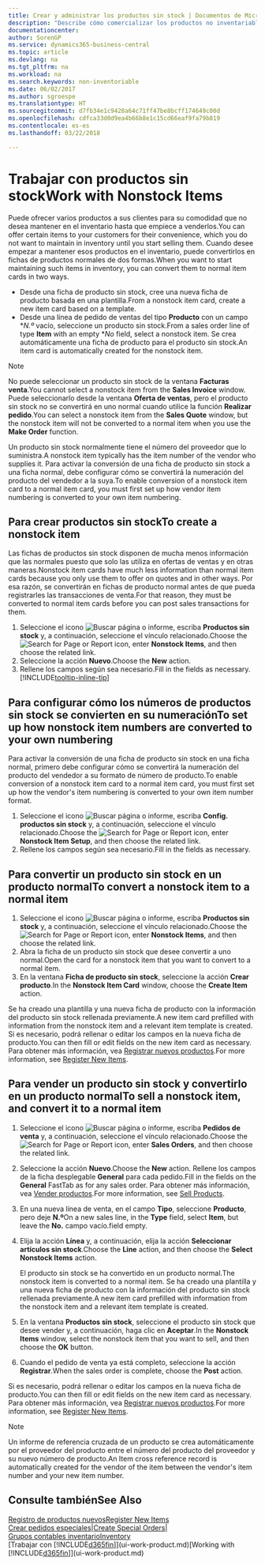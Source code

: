 ```yaml
---
title: Crear y administrar los productos sin stock | Documentos de Microsoft
description: "Describe cómo comercializar los productos no inventariables o los productos que no se mantienen en el inventario."
documentationcenter: 
author: SorenGP
ms.service: dynamics365-business-central
ms.topic: article
ms.devlang: na
ms.tgt_pltfrm: na
ms.workload: na
ms.search.keywords: non-inventoriable
ms.date: 06/02/2017
ms.author: sgroespe
ms.translationtype: HT
ms.sourcegitcommit: d7fb34e1c9428a64c71ff47be8bcff174649c00d
ms.openlocfilehash: cdfca33d0d9ea4b66b8e1c15cd66eaf9fa79b819
ms.contentlocale: es-es
ms.lasthandoff: 03/22/2018

---
```

# <a name="work-with-nonstock-items"></a><span data-ttu-id="c4980-103">Trabajar con productos sin stock</span><span class="sxs-lookup"><span data-stu-id="c4980-103">Work with Nonstock Items</span></span>
<span data-ttu-id="c4980-104">Puede ofrecer varios productos a sus clientes para su comodidad que no desea mantener en el inventario hasta que empiece a venderlos.</span><span class="sxs-lookup"><span data-stu-id="c4980-104">You can offer certain items to your customers for their convenience, which you do not want to maintain in inventory until you start selling them.</span></span> <span data-ttu-id="c4980-105">Cuando desee empezar a mantener esos productos en el inventario, puede convertirlos en fichas de productos normales de dos formas.</span><span class="sxs-lookup"><span data-stu-id="c4980-105">When you want to start maintaining such items in inventory, you can convert them to normal item cards in two ways.</span></span>

* <span data-ttu-id="c4980-106">Desde una ficha de producto sin stock, cree una nueva ficha de producto basada en una plantilla.</span><span class="sxs-lookup"><span data-stu-id="c4980-106">From a nonstock item card, create a new item card based on a template.</span></span>
* <span data-ttu-id="c4980-107">Desde una línea de pedido de ventas del tipo **Producto** con un campo \**N.º* vacío, seleccione un producto sin stock.</span><span class="sxs-lookup"><span data-stu-id="c4980-107">From a sales order line of type **Item** with an empty \**No* field, select a nonstock item.</span></span> <span data-ttu-id="c4980-108">Se crea automáticamente una ficha de producto para el producto sin stock.</span><span class="sxs-lookup"><span data-stu-id="c4980-108">An item card is automatically created for the nonstock item.</span></span>

> [!NOTE]  
>   <span data-ttu-id="c4980-109">No puede seleccionar un producto sin stock de la ventana **Facturas venta**.</span><span class="sxs-lookup"><span data-stu-id="c4980-109">You cannot select a nonstock item from the **Sales Invoice** window.</span></span> <span data-ttu-id="c4980-110">Puede seleccionarlo desde la ventana **Oferta de ventas**, pero el producto sin stock no se convertirá en uno normal cuando utilice la función **Realizar pedido**.</span><span class="sxs-lookup"><span data-stu-id="c4980-110">You can select a nonstock item from the **Sales Quote** window, but the nonstock item will not be converted to a normal item when you use the **Make Order** function.</span></span>

<span data-ttu-id="c4980-111">Un producto sin stock normalmente tiene el número del proveedor que lo suministra.</span><span class="sxs-lookup"><span data-stu-id="c4980-111">A nonstock item typically has the item number of the vendor who supplies it.</span></span> <span data-ttu-id="c4980-112">Para activar la conversión de una ficha de producto sin stock a una ficha normal, debe configurar cómo se convertirá la numeración del producto del vendedor a la suya.</span><span class="sxs-lookup"><span data-stu-id="c4980-112">To enable conversion of a nonstock item card to a normal item card, you must first set up how vendor item numbering is converted to your own item numbering.</span></span>   

## <a name="to-create-a-nonstock-item"></a><span data-ttu-id="c4980-113">Para crear productos sin stock</span><span class="sxs-lookup"><span data-stu-id="c4980-113">To create a nonstock item</span></span>
<span data-ttu-id="c4980-114">Las fichas de productos sin stock disponen de mucha menos información que las normales puesto que solo las utiliza en ofertas de ventas y en otras maneras.</span><span class="sxs-lookup"><span data-stu-id="c4980-114">Nonstock item cards have much less information than normal item cards because you only use them to offer on quotes and in other ways.</span></span> <span data-ttu-id="c4980-115">Por esa razón, se convertirán en fichas de producto normal antes de que pueda registrarles las transacciones de venta.</span><span class="sxs-lookup"><span data-stu-id="c4980-115">For that reason, they must be converted to normal item cards before you can post sales transactions for them.</span></span>

1. <span data-ttu-id="c4980-116">Seleccione el icono ![Buscar página o informe](media/ui-search/search_small.png "icono Buscar página o informe"), escriba **Productos sin stock** y, a continuación, seleccione el vínculo relacionado.</span><span class="sxs-lookup"><span data-stu-id="c4980-116">Choose the ![Search for Page or Report](media/ui-search/search_small.png "Search for Page or Report icon") icon, enter **Nonstock Items**, and then choose the related link.</span></span>
2. <span data-ttu-id="c4980-117">Seleccione la acción **Nuevo**.</span><span class="sxs-lookup"><span data-stu-id="c4980-117">Choose the **New** action.</span></span>
3. <span data-ttu-id="c4980-118">Rellene los campos según sea necesario.</span><span class="sxs-lookup"><span data-stu-id="c4980-118">Fill in the fields as necessary.</span></span> [!INCLUDE[tooltip-inline-tip](includes/tooltip-inline-tip_md.md)]

## <a name="to-set-up-how-nonstock-item-numbers-are-converted-to-your-own-numbering"></a><span data-ttu-id="c4980-119">Para configurar cómo los números de productos sin stock se convierten en su numeración</span><span class="sxs-lookup"><span data-stu-id="c4980-119">To set up how nonstock item numbers are converted to your own numbering</span></span>
<span data-ttu-id="c4980-120">Para activar la conversión de una ficha de producto sin stock en una ficha normal, primero debe configurar cómo se convertirá la numeración del producto del vendedor a su formato de número de producto.</span><span class="sxs-lookup"><span data-stu-id="c4980-120">To enable conversion of a nonstock item card to a normal item card, you must first set up how the vendor's item numbering is converted to your own item number format.</span></span>

1. <span data-ttu-id="c4980-121">Seleccione el icono ![Buscar página o informe](media/ui-search/search_small.png "icono Buscar página o informe"), escriba **Config. productos sin stock** y, a continuación, seleccione el vínculo relacionado.</span><span class="sxs-lookup"><span data-stu-id="c4980-121">Choose the ![Search for Page or Report](media/ui-search/search_small.png "Search for Page or Report icon") icon, enter **Nonstock Item Setup**, and then choose the related link.</span></span>
2. <span data-ttu-id="c4980-122">Rellene los campos según sea necesario.</span><span class="sxs-lookup"><span data-stu-id="c4980-122">Fill in the fields as necessary.</span></span>

## <a name="to-convert-a-nonstock-item-to-a-normal-item"></a><span data-ttu-id="c4980-123">Para convertir un producto sin stock en un producto normal</span><span class="sxs-lookup"><span data-stu-id="c4980-123">To convert a nonstock item to a normal item</span></span>
1. <span data-ttu-id="c4980-124">Seleccione el icono ![Buscar página o informe](media/ui-search/search_small.png "icono Buscar página o informe"), escriba **Productos sin stock** y, a continuación, seleccione el vínculo relacionado.</span><span class="sxs-lookup"><span data-stu-id="c4980-124">Choose the ![Search for Page or Report](media/ui-search/search_small.png "Search for Page or Report icon") icon, enter **Nonstock Items**, and then choose the related link.</span></span>
2. <span data-ttu-id="c4980-125">Abra la ficha de un producto sin stock que desee convertir a uno normal.</span><span class="sxs-lookup"><span data-stu-id="c4980-125">Open the card for a nonstock item that you want to convert to a normal item.</span></span>
3. <span data-ttu-id="c4980-126">En la ventana **Ficha de producto sin stock**, seleccione la acción **Crear producto**.</span><span class="sxs-lookup"><span data-stu-id="c4980-126">In the **Nonstock Item Card** window, choose the **Create Item** action.</span></span>

<span data-ttu-id="c4980-127">Se ha creado una plantilla y una nueva ficha de producto con la información del producto sin stock rellenada previamente.</span><span class="sxs-lookup"><span data-stu-id="c4980-127">A new item card prefilled with information from the nonstock item and a relevant item template is created.</span></span> <span data-ttu-id="c4980-128">Si es necesario, podrá rellenar o editar los campos en la nueva ficha de producto.</span><span class="sxs-lookup"><span data-stu-id="c4980-128">You can then fill or edit fields on the new item card as necessary.</span></span> <span data-ttu-id="c4980-129">Para obtener más información, vea [Registrar nuevos productos](inventory-how-register-new-items.md).</span><span class="sxs-lookup"><span data-stu-id="c4980-129">For more information, see [Register New Items](inventory-how-register-new-items.md).</span></span>

## <a name="to-sell-a-nonstock-item-and-convert-it-to-a-normal-item"></a><span data-ttu-id="c4980-130">Para vender un producto sin stock y convertirlo en un producto normal</span><span class="sxs-lookup"><span data-stu-id="c4980-130">To sell a nonstock item, and convert it to a normal item</span></span>
1. <span data-ttu-id="c4980-131">Seleccione el icono ![Buscar página o informe](media/ui-search/search_small.png "icono Buscar página o informe"), escriba **Pedidos de venta** y, a continuación, seleccione el vínculo relacionado.</span><span class="sxs-lookup"><span data-stu-id="c4980-131">Choose the ![Search for Page or Report](media/ui-search/search_small.png "Search for Page or Report icon") icon, enter **Sales Orders**, and then choose the related link.</span></span>
2. <span data-ttu-id="c4980-132">Seleccione la acción **Nuevo**.</span><span class="sxs-lookup"><span data-stu-id="c4980-132">Choose the **New** action.</span></span> <span data-ttu-id="c4980-133">Rellene los campos de la ficha desplegable **General** para cada pedido.</span><span class="sxs-lookup"><span data-stu-id="c4980-133">Fill in the fields on the **General** FastTab as for any sales order.</span></span> <span data-ttu-id="c4980-134">Para obtener más información, vea [Vender productos](sales-how-sell-products.md).</span><span class="sxs-lookup"><span data-stu-id="c4980-134">For more information, see [Sell Products](sales-how-sell-products.md).</span></span>
3. <span data-ttu-id="c4980-135">En una nueva línea de venta, en el campo **Tipo**, seleccione **Producto**, pero deje **N.º**</span><span class="sxs-lookup"><span data-stu-id="c4980-135">On a new sales line, in the **Type** field, select **Item**, but leave the **No.**</span></span> <span data-ttu-id="c4980-136">campo vacío.</span><span class="sxs-lookup"><span data-stu-id="c4980-136">field empty.</span></span>
4. <span data-ttu-id="c4980-137">Elija la acción **Línea** y, a continuación, elija la acción **Seleccionar artículos sin stock**.</span><span class="sxs-lookup"><span data-stu-id="c4980-137">Choose the **Line** action, and then choose the **Select Nonstock Items** action.</span></span>

    <span data-ttu-id="c4980-138">El producto sin stock se ha convertido en un producto normal.</span><span class="sxs-lookup"><span data-stu-id="c4980-138">The nonstock item is converted to a normal item.</span></span> <span data-ttu-id="c4980-139">Se ha creado una plantilla y una nueva ficha de producto con la información del producto sin stock rellenada previamente.</span><span class="sxs-lookup"><span data-stu-id="c4980-139">A new item card prefilled with information from the nonstock item and a relevant item template is created.</span></span>
5. <span data-ttu-id="c4980-140">En la ventana **Productos sin stock**, seleccione el producto sin stock que desee vender y, a continuación, haga clic en **Aceptar**.</span><span class="sxs-lookup"><span data-stu-id="c4980-140">In the **Nonstock Items** window, select the nonstock item that you want to sell, and then choose the **OK** button.</span></span>
6. <span data-ttu-id="c4980-141">Cuando el pedido de venta ya está completo, seleccione la acción **Registrar**.</span><span class="sxs-lookup"><span data-stu-id="c4980-141">When the sales order is complete, choose the **Post** action.</span></span>

<span data-ttu-id="c4980-142">Si es necesario, podrá rellenar o editar los campos en la nueva ficha de producto.</span><span class="sxs-lookup"><span data-stu-id="c4980-142">You can then fill or edit fields on the new item card as necessary.</span></span> <span data-ttu-id="c4980-143">Para obtener más información, vea [Registrar nuevos productos](inventory-how-register-new-items.md).</span><span class="sxs-lookup"><span data-stu-id="c4980-143">For more information, see [Register New Items](inventory-how-register-new-items.md).</span></span>

> [!NOTE]  
>   <span data-ttu-id="c4980-144">Un informe de referencia cruzada de un producto se crea automáticamente por el proveedor del producto entre el número del producto del proveedor y su nuevo número de producto.</span><span class="sxs-lookup"><span data-stu-id="c4980-144">An Item cross reference record is automatically created for the vendor of the item between the vendor's item number and your new item number.</span></span>

## <a name="see-also"></a><span data-ttu-id="c4980-145">Consulte también</span><span class="sxs-lookup"><span data-stu-id="c4980-145">See Also</span></span>
[<span data-ttu-id="c4980-146">Registro de productos nuevos</span><span class="sxs-lookup"><span data-stu-id="c4980-146">Register New Items</span></span>](inventory-how-register-new-items.md)  
<span data-ttu-id="c4980-147">[Crear pedidos especiales](sales-how-to-create-special-orders.md)|</span><span class="sxs-lookup"><span data-stu-id="c4980-147">[Create Special Orders](sales-how-to-create-special-orders.md)|</span></span>  
[<span data-ttu-id="c4980-148">Grupos contables inventario</span><span class="sxs-lookup"><span data-stu-id="c4980-148">Inventory</span></span>](inventory-manage-inventory.md)  
<span data-ttu-id="c4980-149">[Trabajar con [!INCLUDE[d365fin](includes/d365fin_md.md)]](ui-work-product.md)</span><span class="sxs-lookup"><span data-stu-id="c4980-149">[Working with [!INCLUDE[d365fin](includes/d365fin_md.md)]](ui-work-product.md)</span></span>

